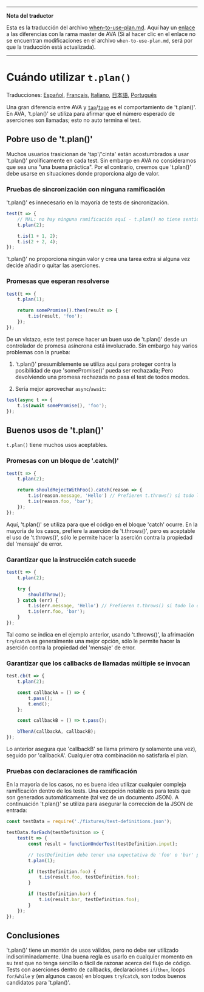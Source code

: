 ___
**Nota del traductor**

Esta es la traducción del archivo [when-to-use-plan.md](https://github.com/sindresorhus/ava/blob/master/docs/recipes/when-to-use-plan.md). Aquí hay un [enlace](https://github.com/sindresorhus/ava/compare/559dda50034dadffecde624e505ed0282ddf2fd2...master#diff-0c25d982e94d600cb6b8e438a0e67169) a las diferencias con la rama master de AVA (Si al hacer clic en el enlace no se encuentran modificaciones en el archivo `when-to-use-plan.md`, será por que la traducción está actualizada).
___
# Cuándo utilizar `t.plan()`

Traducciones: [Español](https://github.com/sindresorhus/ava-docs/blob/master/es_ES/docs/recipes/when-to-use-plan.md), [Français](https://github.com/sindresorhus/ava-docs/blob/master/fr_FR/docs/recipes/when-to-use-plan.md), [Italiano](https://github.com/sindresorhus/ava-docs/blob/master/it_IT/recipes/when-to-use-plan.md),
[日本語](https://github.com/sindresorhus/ava-docs/blob/master/ja_JP/docs/recipes/when-to-use-plan.md), [Português](https://github.com/sindresorhus/ava-docs/blob/master/pt_BR/docs/recipes/when-to-use-plan.md)

Una gran diferencia entre AVA y [`tap`](https://github.com/tapjs/node-tap)/[`tape`](https://github.com/substack/tape) es el comportamiento de 't.plan()'. En AVA, 't.plan()' se utiliza para afirmar que el número esperado de aserciones son llamadas; esto no auto termina el test.

## Pobre uso de 't.plan()'

Muchos usuarios trasicionan de 'tap'/'cinta' están acostumbrados a usar 't.plan()' prolíficamente en cada test. Sin embargo en AVA no consideramos que sea una "una buena práctica". Por el contrario, creemos que 't.plan()' debe usarse en situaciones donde proporciona algo de valor.

### Pruebas de sincronización con ninguna ramificación

't.plan()' es innecesario en la mayoría de tests de sincronización.

```js
test(t => {
	// MAL: no hay ninguna ramificación aquí - t.plan() no tiene sentido
	t.plan(2);

	t.is(1 + 1, 2);
	t.is(2 + 2, 4);
});
```

't.plan()' no proporciona ningún valor y crea una tarea extra si alguna vez decide añadir o quitar las aserciones.

### Promesas que esperan resolverse

```js
test(t => {
	t.plan(1);

	return somePromise().then(result => {
		t.is(result, 'foo');
	});
});
```

De un vistazo, este test parece hacer un buen uso de 't.plan()' desde un controlador de promesa asíncrona está involucrado. Sin embargo hay varios problemas con la prueba:

1. 't.plan()' presumiblemente se utiliza aquí para proteger contra la posibilidad de que 'somePromise()' pueda ser rechazada; Pero devolviendo una promesa rechazada no pasa el test de todos modos.

2. Sería mejor aprovechar `async`/`await`:

```js
test(async t => {
	t.is(await somePromise(), 'foo');
});
```

## Buenos usos de 't.plan()'

`t.plan()` tiene muchos usos aceptables.

### Promesas con un bloque de '.catch()'

```js
test(t => {
	t.plan(2);

	return shouldRejectWithFoo().catch(reason => {
		t.is(reason.message, 'Hello') // Prefieren t.throws() si todo lo que le importa es el mensaje
		t.is(reason.foo, 'bar');
	});
});
```

Aquí, 't.plan()' se utiliza para que el código en el bloque 'catch' ocurre. En la mayoría de los casos, prefiere la aserción de 't.throws()', pero es aceptable el uso de 't.throws()', sólo le permite hacer la aserción contra la propiedad del 'mensaje' de error.

### Garantizar que la instrucción catch sucede

```js
test(t => {
	t.plan(2);

	try {
		shouldThrow();
	} catch (err) {
		t.is(err.message, 'Hello') // Prefieren t.throws() si todo lo que le importa es el mensaje
		t.is(err.foo, 'bar');
	}
});
```

Tal como se indica en el ejemplo anterior, usando 't.throws()', la afrimación `try`/`catch` es generalmente una mejor opción, sólo le permite hacer la aserción contra la propiedad del 'mensaje' de error.

### Garantizar que los callbacks de llamadas múltiple se invocan

```js
test.cb(t => {
	t.plan(2);

	const callbackA = () => {
		t.pass();
		t.end();
	};

	const callbackB = () => t.pass();

	bThenA(callbackA, callbackB);
});
```

Lo anterior asegura que 'callbackB' se llama primero (y solamente una vez), seguido por 'callbackA'. Cualquier otra combinación no satisfaría el plan.

### Pruebas con declaraciones de ramificación

En la mayoría de los casos, no es buena idea utilizar cualquier compleja ramificación dentro de los tests. Una excepción notable es para tests que son generados automáticamente (tal vez de un documento JSON). A continuación 't.plan()' se utiliza para asegurar la corrección de la JSON de entrada:

```js
const testData = require('./fixtures/test-definitions.json');

testData.forEach(testDefinition => {
	test(t => {
		const result = functionUnderTest(testDefinition.input);

		// testDefinition debe tener una expectativa de 'foo' o 'bar' pero no ambos
		t.plan(1);

		if (testDefinition.foo) {
			t.is(result.foo, testDefinition.foo);
		}

		if (testDefinition.bar) {
			t.is(result.bar, testDefinition.foo);
		}
	});
});
```

## Conclusiones

't.plan()' tiene un montón de usos válidos, pero no debe ser utilizado indiscriminadamente. Una buena regla es usarlo en cualquier momento en su *test* que no tenga sencillo o fácil de razonar acerca del flujo de código. Tests con aserciones dentro de callbacks, declaraciones `if`/`then`, loops `for`/`while` y (en algunos casos) en bloques `try`/`catch`, son todos buenos candidatos para 't.plan()'.
